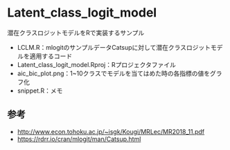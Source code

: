 # Latent_class_logit_model
潜在クラスロジットモデルをRで実装するサンプル
- LCLM.R：mlogitのサンプルデータCatsupに対して潜在クラスロジットモデルを適用するコード
- Latent_class_logit_model.Rproj：Rプロジェクタファイル
- aic_bic_plot.png：1~10クラスでモデルを当てはめた時の各指標の値をグラフ化
- snippet.R：メモ

## 参考
- http://www.econ.tohoku.ac.jp/~isgk/Kougi/MRLec/MR2018_11.pdf
- https://rdrr.io/cran/mlogit/man/Catsup.html

